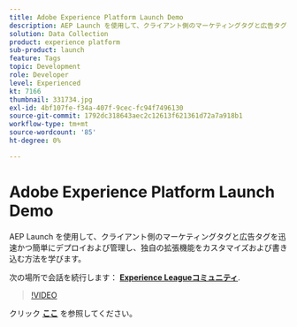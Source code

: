 ```yaml
---
title: Adobe Experience Platform Launch Demo
description: AEP Launch を使用して、クライアント側のマーケティングタグと広告タグを迅速かつ簡単にデプロイおよび管理し、独自の拡張機能をカスタマイズおよび書き込む方法を学びます。 このセッションは、Adobe Developers Live Content イベントの一部として配信されました。
solution: Data Collection
product: experience platform
sub-product: launch
feature: Tags
topic: Development
role: Developer
level: Experienced
kt: 7166
thumbnail: 331734.jpg
exl-id: 4bf107fe-f34a-407f-9cec-fc94f7496130
source-git-commit: 1792dc318643aec2c12613f621361d72a7a918b1
workflow-type: tm+mt
source-wordcount: '85'
ht-degree: 0%

---
```


# Adobe Experience Platform Launch Demo

AEP Launch を使用して、クライアント側のマーケティングタグと広告タグを迅速かつ簡単にデプロイおよび管理し、独自の拡張機能をカスタマイズおよび書き込む方法を学びます。

次の場所で会話を続行します： **[Experience Leagueコミュニティ](https://adobe.ly/36Yd3v6)**.

>[!VIDEO](https://video.tv.adobe.com/v/331734/?quality=12&learn=on&hidetitle=true)

クリック **[ここ](/help/adobe-developers-live/assets/experience-platform-launch-demo.pdf)** を参照してください。
